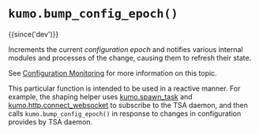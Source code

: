 # `kumo.bump_config_epoch()`

{{since('dev')}}

Increments the current *configuration epoch* and notifies various
internal modules and processes of the change, causing them to refresh
their state.

See [Configuration Monitoring](../configuration.md#configuration-monitoring)
for more information on this topic.

This particular function is intended to be used in a reactive manner. For
example, the shaping helper uses [kumo.spawn_task](spawn_task.md) and
[kumo.http.connect_websocket](../kumo.http/connect_websocket.md) to subscribe to
the TSA daemon, and then calls `kumo.bump_config_epoch()` in response to
changes in configuration provides by TSA daemon.
